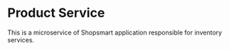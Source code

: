 # Product Service

This is a microservice of Shopsmart application responsible for inventory services.